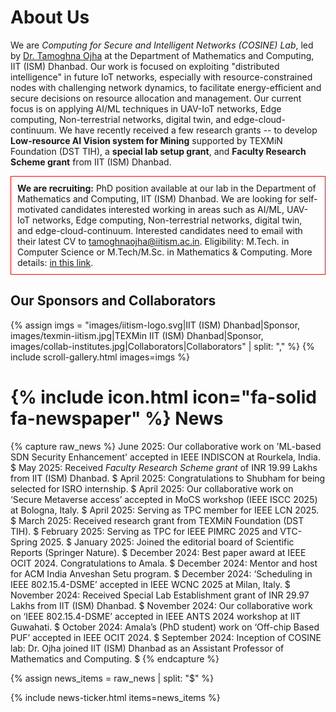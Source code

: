 ---
---

# About Us

We are _Computing for Secure and Intelligent Networks (COSINE) Lab_, led by [Dr. Tamoghna Ojha](https://people.iitism.ac.in/~tamoghnaojha/) at the Department of Mathematics and Computing, IIT (ISM) Dhanbad. Our work is focused on exploiting "distributed intelligence" in future IoT networks, especially with resource-constrained nodes with challenging network dynamics, to facilitate energy-efficient and secure decisions on resource allocation and management. Our current focus is on applying AI/ML techniques in UAV-IoT networks, Edge computing, Non-terrestrial networks, digital twin, and edge-cloud-continuum. We have recently received a few research grants -- to develop **Low-resource AI Vision system for Mining** supported by TEXMiN Foundation (DST TIH), a **special lab setup grant**, and **Faculty Research Scheme grant** from IIT (ISM) Dhanbad. 


<div style="border: 1px solid red; padding: 10px;">
<b>We are recruiting:</b> PhD position available at our lab in the Department of Mathematics and Computing, IIT (ISM) Dhanbad. We are looking for self-motivated candidates interested working in areas such as AI/ML, UAV-IoT networks, Edge computing, Non-terrestrial networks, digital twin, and edge-cloud-continuum. Interested candidates need to email with their latest CV to <a href="mailto:tamoghnaojha@iitism.ac.in">tamoghnaojha@iitism.ac.in</a>. Eligibility: M.Tech. in Computer Science or M.Tech/M.Sc. in Mathematics & Computing. More details: <a href="https://admission.iitism.ac.in/index.php/admission/phd/add_phd/home"> in this link</a>.
</div>

## Our Sponsors and Collaborators

{% assign imgs = "images/iitism-logo.svg|IIT (ISM) Dhanbad|Sponsor, images/texmin-iitism.jpg|TEXMin IIT (ISM) Dhanbad|Sponsor, images/collab-institutes.jpg|Collaborators|Collaborators" | split: "," %}
{% include scroll-gallery.html images=imgs %}

# {% include icon.html icon="fa-solid fa-newspaper" %} News

{% capture raw_news %}
June 2025: Our collaborative work on 'ML-based SDN Security Enhancement' accepted in IEEE INDISCON at Rourkela, India. $
May 2025: Received _Faculty Research Scheme grant_ of INR 19.99 Lakhs from IIT (ISM) Dhanbad. $
April 2025: Congratulations to Shubham for being selected for ISRO internship. $
April 2025: Our collaborative work on ‘Secure Metaverse access’ accepted in MoCS workshop (IEEE ISCC 2025) at Bologna, Italy. $
April 2025: Serving as TPC member for IEEE LCN 2025. $
March 2025: Received research grant from TEXMiN Foundation (DST TIH). $
February 2025: Serving as TPC for IEEE PIMRC 2025 and VTC-Spring 2025. $
January 2025: Joined the editorial board of Scientific Reports (Springer Nature). $
December 2024: Best paper award at IEEE OCIT 2024. Congratulations to Amala. $
December 2024: Mentor and host for ACM India Anveshan Setu program. $
December 2024: ‘Scheduling in IEEE 802.15.4-DSME’ accepted in IEEE WCNC 2025 at Milan, Italy. $
November 2024: Received Special Lab Establishment grant of INR 29.97 Lakhs from IIT (ISM) Dhanbad. $
November 2024: Our collaborative work on ‘IEEE 802.15.4-DSME’ accepted in IEEE ANTS 2024 workshop at IIT Guwahati. $
October 2024: Amala’s (PhD student) work on ‘Off-chip Based PUF’ accepted in IEEE OCIT 2024. $
September 2024: Inception of COSINE lab: Dr. Ojha joined IIT (ISM) Dhanbad as an Assistant Professor of Mathematics and Computing. $
{% endcapture %}

{% assign news_items = raw_news | split: "$" %}

{% include news-ticker.html items=news_items %}
